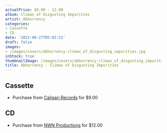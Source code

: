 ```yaml
---
actualPrice: $9.00 - 12.00
album: Climax of Disgusting Impurities
artist: Abhorrency
categories:
- Cassette
- CD
date: '2022-08-27T05:02:22'
draft: false
images:
- /images/covers/abhorrency-climax_of_disgusting_impurities.jpg
inStock: true
thumbnailImage: /images/covers/abhorrency-climax_of_disgusting_impurities-thumb.jpg
title: Abhorrency - Climax of Disgusting Impurities
---
```


## Cassette
* Purchase from [Caligari Records](https://caligarirecords.storenvy.com/products/36061033-abhorrency-climax-of-disgusting-impurities) for $9.00
## CD
* Purchase from [NWN Productions](http://shop.nwnprod.com/index.php?route=product/product&path=93&product_id=26135&sort=pd.name&order=ASC) for $12.00
